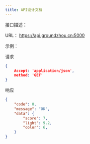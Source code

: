 ```yaml
---
title: API设计文档
---
```


接口描述：

URL： https://api.groundzhou.cn:5000

示例：

请求
```json
{
    Accept: 'application/json',
    method: 'GET'
}
```

响应
```json
{
    "code": 0,
    "message": "OK",
    "data": {
        "score": 7,
        "light": 9.2,
        "color": 6,
    }
}
```